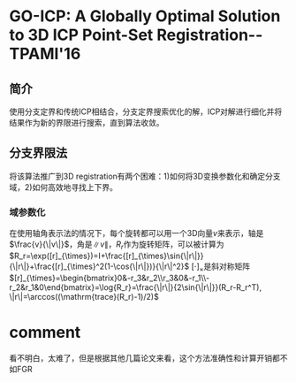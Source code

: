 # GO-ICP: A Globally Optimal Solution to 3D ICP Point-Set Registration--TPAMI'16
## 简介
使用分支定界和传统ICP相结合，分支定界搜索优化的解，ICP对解进行细化并将结果作为新的界限进行搜索，直到算法收敛。
## 分支界限法
将该算法推广到3D registration有两个困难：1)如何将3D变换参数化和确定分支域，2)如何高效地寻找上下界。
### 域参数化
在使用轴角表示法的情况下，每个旋转都可以用一个3D向量$v$来表示，轴是$\frac{v}{\|v\|}$，角是$\|v\|$，$R_r$作为旋转矩阵，可以被计算为
$R_r=\exp([r]_{\times})=I+\frac{[r]_{\times}\sin{\|r\|}}{\|r\|}+\frac{[r]_{\times}^2(1-\cos{\|r\|})}{\|r\|^2}$
$[\cdot]_{\times}$是斜对称矩阵
$[r]_{\times}=\begin{bmatrix}0&-r_3&r_2\\r_3&0&-r_1\\-r_2&r_1&0\end{bmatrix}=\log{R_r}=\frac{\|r\|}{2\sin{\|r\|}}(R_r-R_r^T), \|r\|=\arccos((\mathrm{trace}(R_r)-1)/2)$
# comment
看不明白，太难了，但是根据其他几篇论文来看，这个方法准确性和计算开销都不如FGR